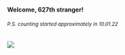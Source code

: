 #### Welcome, 627th stranger!

###### <sup>P.S. counting started approximately in 10.01.22</sup>

<img src="https://kraftwerk28.pp.ua/vcnt.png"></img>
